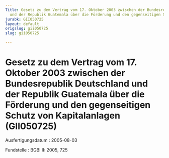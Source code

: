 ```yaml
---
Title: Gesetz zu dem Vertrag vom 17. Oktober 2003 zwischen der Bundesrepublik Deutschland
  und der Republik Guatemala über die Förderung und den gegenseitigen Schutz von Kapitalanlagen
jurabk: GII050725
layout: default
origslug: gii050725
slug: gii050725

---
```


# Gesetz zu dem Vertrag vom 17. Oktober 2003 zwischen der Bundesrepublik Deutschland und der Republik Guatemala über die Förderung und den gegenseitigen Schutz von Kapitalanlagen (GII050725)

Ausfertigungsdatum
:   2005-08-03

Fundstelle
:   BGBl II: 2005, 725

